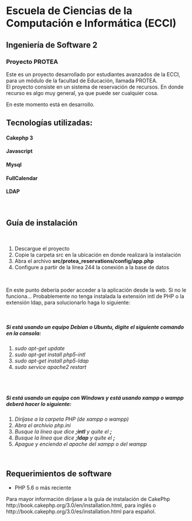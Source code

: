 # Escuela de Ciencias de la Computación e Informática (ECCI)
## Ingeniería de Software 2
### Proyecto PROTEA

Este es un proyecto desarrollado por estudiantes avanzados de la ECCI, para un módulo de la facultad de Educación, llamada PROTEA.<br>
El proyecto consiste en un sistema de reservación de recursos. En donde recurso es algo muy general, ya que puede ser cualquier cosa.<br>

En este momento está en desarrollo. <br>

## Tecnologías utilizadas:
#### Cakephp 3
#### Javascript
#### Mysql
#### FullCalendar
#### LDAP
<br>

## Guía de instalación
<br>

<ol>
  <li> Descargue el proyecto</li>
  <li> Copie la carpeta src en la ubicación en donde realizará la instalación</li>
  <li> Abra el archivo <strong>src/protea_reservations/config/app.php</strong> </li>
  <li> Configure a partir de la línea 244 la conexión a la base de datos </li>
</ol>

  <br>
  <p>En este punto debería poder acceder a la aplicación desde la web. Si no le funciona... Probablemente no tenga instalada la extensión intl de PHP o la extensión ldap, para solucionarlo haga lo siguiente: </p>
  
  <br>
  <h5> Si está usando un equipo Debian o Ubuntu, digite el siguiente comando en la consola:</h5>
  <ol>
    <li><i> sudo apt-get update</i></li>
    <li><i> sudo apt-get install php5-intl</i></li>
    <li><i> sudo apt-get install php5-ldap</i></li>
    <li><i> sudo service apache2 restart</i></li>
  </ol>
  <br>
  <br>
  
  <h5> Si está usando un equipo con Windows y está usando xampp o wampp deberá hacer lo siguiente:</h5> 
    <ol>
    <li><i>Diríjase a la carpeta PHP (de xampp o wampp)</i></li>
    <li><i>Abra el archivio php.ini</i></li>
    <li><i>Busque la línea que dice <strong>;intl</strong> y quite el <strong>;</strong></i></li>
    <li><i>Busque la línea que dice <strong>;ldap</strong> y quite el <strong>;</strong></i></li>
    <li><i>Apague y encienda el apache del xampp o del wampp</i></li>
  </ol>
  <br>
  
## Requerimientos de software
  
  <ul>
    <li>PHP 5.6 o más reciente</li>
  </ul>
  
  
  <p> Para mayor información diríjase a la guía de instalación de CakePhp http://book.cakephp.org/3.0/en/installation.html, para inglés o http://book.cakephp.org/3.0/es/installation.html para español. </p>


